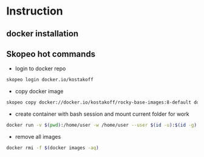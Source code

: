 # Instruction

## docker installation


## Skopeo hot commands
- login to docker repo
```bash
skopeo login docker.io/kostakoff
```
- copy docker image
```bash
skopeo copy docker://docker.io/kostakoff/rocky-base-images:8-default docker://docker.io/kostakoff/test:8-default
```
- create container with bash session and mount current folder for work
```bash
docker run -v $(pwd):/home/user -w /home/user --user $(id -u):$(id -g) --rm -it --entrypoint bash docker.io/kostakoff/rocky-base-images:8-python3.9
```
- remove all images
```bash
docker rmi -f $(docker images -aq)
```
